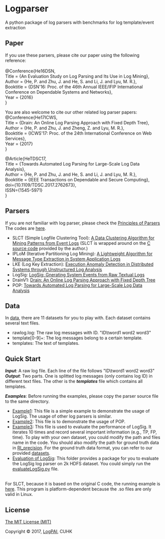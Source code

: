 # Logparser
A python package of log parsers with benchmarks for log template/event extraction

Paper
------
If you use these parsers, please cite our paper using the following reference:<br /><br />
@Conference{He16DSN,<br />
  Title                    = {An Evaluation Study on Log Parsing and Its Use in Log Mining},<br />
  Author                   = {He, P. and Zhu, J. and He, S. and Li, J. and Lyu, M. R.},<br />
  Booktitle                = {DSN'16: Proc. of the 46th Annual IEEE/IFIP International Conference on Dependable Systems and Networks},<br />
  Year                     = {2016}<br />
}

You are also welcome to cite our other related log parser papers:
@Conference{He17ICWS,<br />
  Title                    = {Drain: An Online Log Parsing Approach with Fixed Depth Tree},<br />
  Author                   = {He, P. and Zhu, J. and Zheng, Z. and Lyu, M. R.},<br />
  Booktitle                = {ICWS'17: Proc. of the 24th International Conference on Web Services},<br />
  Year                     = {2017}<br />
}

@Article{HeTDSC17,<br />
  Title                    = {Towards Automated Log Parsing for Large-Scale Log Data Analysis},<br />
  Author                   = {He, P. and Zhu, J. and He, S. and Li, J. and Lyu, M. R.},<br />
  Booktitle                = {IEEE Transactions on Dependable and Secure Computing},<br />
  doi={10.1109/TDSC.2017.2762673}, <br />
  ISSN={1545-5971}<br />
}

Parsers
--------
If you are not familiar with log parser, please check the [Principles of Parsers](https://github.com/logpai/logparser/blob/master/tutorials/PARSERS.md) <br />
The codes are [here](https://github.com/logpai/logparser/tree/master/logparser).

* SLCT (Simple Logfile Clustering Tool): [A Data Clustering Algorithm for Mining Patterns from Event Logs](http://ristov.github.io/publications/slct-ipom03-web.pdf) (SLCT is wrapped around on the [C source code](http://ristov.github.io/slct/) provided by the author.)
* IPLoM (Iterative Partitioning Log Mining): [A Lightweight Algorithm for Message Type Extraction in System Application Logs](http://ieeexplore.ieee.org/xpls/abs_all.jsp?arnumber=5936060)
* LKE (Log Key Extraction): [Execution Anomaly Detection in Distributed Systems through Unstructured Log Analysis](http://research.microsoft.com/pubs/102365/DM790-CR.pdf)
* LogSig: [LogSig: Gnerating System Events from Raw Textual Logs](http://users.cis.fiu.edu/~taoli/pub/liang-cikm2011.pdf)
* DrainV1: [Drain: An Online Log Parsing Approach with Fixed Depth Tree](http://appsrv.cse.cuhk.edu.hk/~pjhe/papers/ICWS17he.pdf)
* POP: [Towards Automated Log Parsing for Large-Scale Log Data Analysis](http://ieeexplore.ieee.org/document/8067504/)


Data
--------------
In [data](https://github.com/logpai/logparser/tree/master/data), there are 11 datasets for you to play with. Each dataset contains several text files.
* rawlog.log: The raw log messages with ID. "ID\tword1 word2 word3"
* template[0-9]+: The log messages belong to a certain template.
* templates: The text of templates.


Quick Start
--------------
***Input***: A raw log file. Each line of the file follows "ID\tword1 word2 word3" <br />
***Output***: Two parts. One is splitted log messages (only contains log ID) in different text files. The other is the ***templates*** file which contains all templates. <br />

***Examples***: Before running the examples, please copy the parser source file to the same directory.
* [Example1](https://github.com/logpai/logparser/blob/master/demo/example1.py): This file is a simple example to demonstrate the usage of LogSig. The usage of other log parsers is similar.
* [Example2](https://github.com/logpai/logparser/blob/master/demo/example2.py): This file is to demonstrate the usage of POP.
* [Example3](https://github.com/logpai/logparser/blob/master/demo/example3.py): This file is used to evaluate the performance of LogSig. It iterates 10 times and record several important information (e.g., TP, FP, time). To play with your own dataset, you could modify the path and files name in the code. You should also modify the path for ground truth data in [RI_precision](https://github.com/logpai/logparser/blob/master/demo/RI_precision.py). For the ground truth data format, you can refer to our provided [datasets](https://github.com/logpai/logparser/blob/master/data/).
* [Evaluation of LogSig](https://github.com/logpai/logparser/tree/master/demo/LogSigEvaluation): This folder provides a package for you to evaluate the LogSig log parser on 2k HDFS dataset. You could simply run the [evaluateLogSig.py](https://github.com/logpai/logparser/blob/master/demo/LogSigEvaluation/evaluateLogSig.py) file.

<br /> For SLCT, because it is based on the original C code, the running example is [here](https://github.com/logpai/logparser/blob/master/logparser/SLCT/demo/SLCT_demo_BGL/precision_10_times.py). This program is platform-dependent because the .so files are only valid in Linux.


License
--------
[The MIT License (MIT)](https://github.com/logpai/logparser/blob/master/LICENSE.md)

Copyright © 2017, [LogPAI](https://github.com/logpai), CUHK

